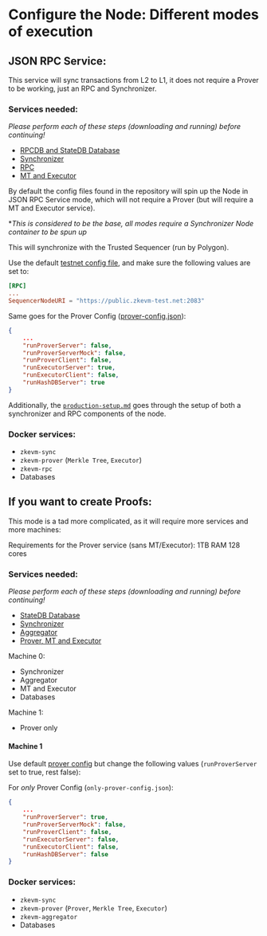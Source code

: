 # Configure the Node: Different modes of execution

## JSON RPC Service:

This service will sync transactions from L2 to L1, it does not require a Prover to be working, just an RPC and Synchronizer. 

### Services needed:

*Please perform each of these steps (downloading and running) before continuing!*

- [RPCDB and StateDB Database](./components/databases.md)
- [Synchronizer](./components/synchronizer.md)
- [RPC](./components/rpc.md)
- [MT and Executor](./components/prover.md)

By default the config files found in the repository will spin up the Node in JSON RPC Service mode, which will not require a Prover (but will require a MT and Executor service).

**This is considered to be the base, all modes require a Synchronizer Node container to be spun up*

This will synchronize with the Trusted Sequencer (run by Polygon).

Use the default [testnet config file](https://github.com/0xPolygonHermez/zkevm-node/blob/develop/config/environments/testnet/node.config.toml), and make sure the following values are set to:

```toml
[RPC]
...
SequencerNodeURI = "https://public.zkevm-test.net:2083"
```

Same goes for the Prover Config ([prover-config.json](https://github.com/0xPolygonHermez/zkevm-node/blob/develop/config/environments/testnet/prover.config.json)):

```json
{
	...
    "runProverServer": false,
    "runProverServerMock": false,
    "runProverClient": false,
    "runExecutorServer": true,
    "runExecutorClient": false,
    "runHashDBServer": true
}
```

Additionally, the [`production-setup.md`](./production-setup.md) goes through the setup of both a synchronizer and RPC components of the node.

### Docker services:

- `zkevm-sync`
- `zkevm-prover` (`Merkle Tree`, `Executor`)
- `zkevm-rpc` 
- Databases

## If you want to create Proofs:

This mode is a tad more complicated, as it will require more services and more machines:

Requirements for the Prover service (sans MT/Executor): 1TB RAM 128 cores

### Services needed: 

*Please perform each of these steps (downloading and running) before continuing!*

- [StateDB Database](./components/databases.md)
- [Synchronizer](./components/synchronizer.md)
- [Aggregator](./components/aggregator.md)
- [Prover, MT and Executor](./components/prover.md)

Machine 0:

- Synchronizer
- Aggregator
- MT and Executor
- Databases

Machine 1:

- Prover only

#### Machine 1

Use default [prover config](https://github.com/0xPolygonHermez/zkevm-node/blob/develop/config/environments/testnet/prover.config.json) but change the following values (`runProverServer` set to true, rest false):

For *only* Prover Config (`only-prover-config.json`):

```json
{
	...
    "runProverServer": true,
    "runProverServerMock": false,
    "runProverClient": false,
    "runExecutorServer": false,
    "runExecutorClient": false,
    "runHashDBServer": false
}
```

### Docker services:

- `zkevm-sync`
- `zkevm-prover` (`Prover`, `Merkle Tree`, `Executor`)
- `zkevm-aggregator` 
- Databases